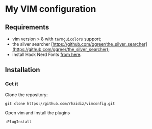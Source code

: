 # My VIM configuration

## Requirements

* vim version > 8 with `termguicolors` support;
* the silver searcher [https://github.com/ggreer/the_silver_searcher](https://github.com/ggreer/the_silver_searcher);
* install Hack Nerd Fonts [from here](https://www.nerdfonts.com/font-downloads).

## Installation

### Get it

Clone the repository:

    git clone https://github.com/rhaidiz/vimconfig.git

Open vim and install the plugins

    :PlugInstall
